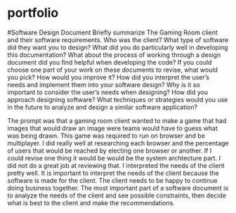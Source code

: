 # portfolio

#Software Design Document
Briefly summarize The Gaming Room client and their software requirements. Who was the client? What type of software did they want you to design?
What did you do particularly well in developing this documentation?
What about the process of working through a design document did you find helpful when developing the code?
If you could choose one part of your work on these documents to revise, what would you pick? How would you improve it?
How did you interpret the user’s needs and implement them into your software design? Why is it so important to consider the user’s needs when designing?
How did you approach designing software? What techniques or strategies would you use in the future to analyze and design a similar software application?

The prompt was that a gaming room client wanted to make a game that had images that would draw an image were teams would have to guess what was being drawn. 
This game was required to run on browser and be multiplayer. 
I did really well at researching each browser and the percentage of users that would be reached by electing one browser or another. 
If I could revise one thing it would be would be the system archtecture part. I did not do a great job at reviewing that. 
I interpreted the needs of the client pretty well. It is important to interpret the needs of the client because the software is made for the client.
The client needs to be happy to continue doing business together. 
The most important part of a software document is to analyze the needs of the client and see possible constraints, then decide what is best to the client and make the recommendations. 
